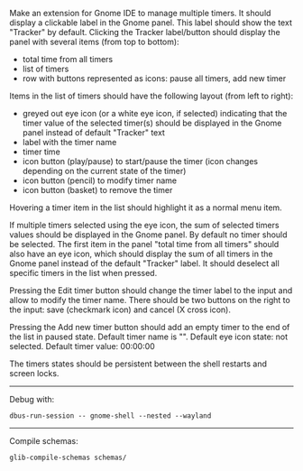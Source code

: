 Make an extension for Gnome IDE to manage multiple timers.
It should display a clickable label in the Gnome panel. This label should show the text "Tracker" by default.
Clicking the Tracker label/button should display the panel with several items (from top to bottom):
- total time from all timers
- list of timers
- row with buttons represented as icons: pause all timers, add new timer

Items in the list of timers should have the following layout (from left to right):
- greyed out eye icon (or a white eye icon, if selected) indicating that the timer value of the selected timer(s) should be displayed in the Gnome panel instead of default "Tracker" text
- label with the timer name
- timer time
- icon button (play/pause) to start/pause the timer (icon changes depending on the current state of the timer)
- icon button (pencil) to modify timer name
- icon button (basket) to remove the timer

Hovering a timer item in the list should highlight it as a normal menu item.

If multiple timers selected using the eye icon, the sum of selected timers values should be displayed in the Gnome panel. By default no timer should be selected.
The first item in the panel "total time from all timers" should also have an eye icon, which should display the sum of all timers in the Gnome panel instead of the default "Tracker" label. It should deselect all specific timers in the list when pressed.  

Pressing the Edit timer button should change the timer label to the input and allow to modify the timer name.
There should be two buttons on the right to the input: save (checkmark icon) and cancel (X cross icon).

Pressing the Add new timer button should add an empty timer to the end of the list in paused state. 
Default timer name is "<empty>". Default eye icon state: not selected. Default timer value: 00:00:00

The timers states should be persistent between the shell restarts and screen locks.

* * *

Debug with:
```shell
dbus-run-session -- gnome-shell --nested --wayland
```

* * *

Compile schemas:
```shell
glib-compile-schemas schemas/
```

